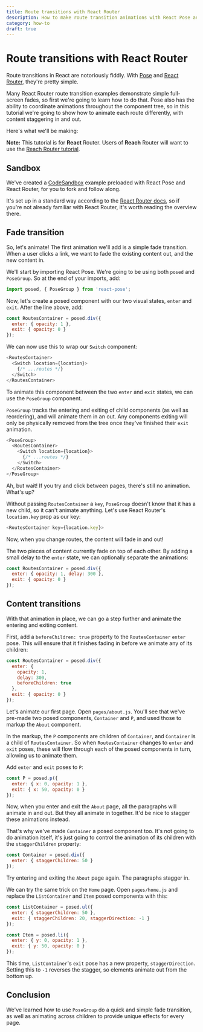 ```yaml
---
title: Route transitions with React Router
description: How to make route transition animations with React Pose and React Router
category: how-to
draft: true
---
```


# Route transitions with React Router

Route transitions in React are notoriously fiddly. With [Pose](/pose) and [React Router](https://reacttraining.com/react-router/), they're pretty simple.

Many React Router route transition examples demonstrate simple full-screen fades, so first we're going to learn how to do that. Pose also has the ability to coordinate animations throughout the component tree, so in this tutorial we're going to show how to animate each route differently, with content staggering in and out.

Here's what we'll be making:

<CodeSandbox height="600" id="wq324qk687" />

**Note:** This tutorial is for **React** Router. Users of **Reach** Router will want to use the [Reach Router tutorial](/learn/route-transitions-reach-router).

<TOC />

## Sandbox

We've created a [CodeSandbox](https://codesandbox.io/s/m3z4pm0myx) example preloaded with React Pose and React Router, for you to fork and follow along.

It's set up in a standard way according to the [React Router docs](https://reacttraining.com/react-router/web/guides/philosophy), so if you're not already familiar with React Router, it's worth reading the overview there.

## Fade transition

So, let's animate! The first animation we'll add is a simple fade transition. When a user clicks a link, we want to fade the existing content out, and the new content in.

We'll start by importing React Pose. We're going to be using both `posed` and `PoseGroup`. So at the end of your imports, add:

```javascript
import posed, { PoseGroup } from 'react-pose';
```

Now, let's create a posed component with our two visual states, `enter` and `exit`. After the line above, add:

```javascript
const RoutesContainer = posed.div({
  enter: { opacity: 1 },
  exit: { opacity: 0 }
});
```

We can now use this to wrap our `Switch` component:

```javascript
<RoutesContainer>
  <Switch location={location}>
    {/* ...routes */}
  </Switch>
</RoutesContainer>
```

To animate this component between the two `enter` and `exit` states, we can use the `PoseGroup` component.

`PoseGroup` tracks the entering and exiting of child components (as well as reordering), and will animate them in an out. Any components exiting will only be physically removed from the tree once they've finished their `exit` animation.

```javascript
<PoseGroup>
  <RoutesContainer>
    <Switch location={location}>
      {/* ...routes */}
    </Switch>
  </RoutesContainer>
</PoseGroup>
```

Ah, but wait! If you try and click between pages, there's still no animation. What's up?

Without passing `RoutesContainer` a `key`, `PoseGroup` doesn't know that it has a new child, so it can't animate anything. Let's use React Router's `location.key` prop as our key:

```javascript
<RoutesContainer key={location.key}>
```

Now, when you change routes, the content will fade in and out!

The two pieces of content currently fade on top of each other. By adding a small delay to the `enter` state, we can optionally separate the animations:

```javascript
const RoutesContainer = posed.div({
  enter: { opacity: 1, delay: 300 },
  exit: { opacity: 0 }
});
```

## Content transitions

With that animation in place, we can go a step further and animate the entering and exiting content.

First, add a `beforeChildren: true` property to the `RoutesContainer` `enter` pose. This will ensure that it finishes fading in before we animate any of its children:

```javascript
const RoutesContainer = posed.div({
  enter: {
    opacity: 1,
    delay: 300,
    beforeChildren: true
  },
  exit: { opacity: 0 }
});
```

Let's animate our first page. Open `pages/about.js`. You'll see that we've pre-made two posed components, `Container` and `P`, and used those to markup the `About` component.

In the markup, the `P` components are children of `Container`, and `Container` is a child of `RoutesContainer`. So when `RoutesContainer` changes to `enter` and `exit` poses, these will flow through each of the posed components in turn, allowing us to animate them.

Add `enter` and `exit` poses to `P`:

```javascript
const P = posed.p({
  enter: { x: 0, opacity: 1 },
  exit: { x: 50, opacity: 0 }
});
```

Now, when you enter and exit the `About` page, all the paragraphs will animate in and out. But they all animate in together. It'd be nice to stagger these animations instead.

That's why we've made `Container` a posed component too. It's not going to do animation itself, it's just going to control the animation of its children with the `staggerChildren` property:

```javascript
const Container = posed.div({
  enter: { staggerChildren: 50 }
});
```

Try entering and exiting the `About` page again. The paragraphs stagger in.

We can try the same trick on the `Home` page. Open `pages/home.js` and replace the `ListContainer` and `Item` posed components with this:

```javascript
const ListContainer = posed.ul({
  enter: { staggerChildren: 50 },
  exit: { staggerChildren: 20, staggerDirection: -1 }
});

const Item = posed.li({
  enter: { y: 0, opacity: 1 },
  exit: { y: 50, opacity: 0 }
});
```

This time, `ListContainer`'s `exit` pose has a new property, `staggerDirection`. Setting this to `-1` reverses the stagger, so elements animate out from the bottom up.

## Conclusion

We've learned how to use `PoseGroup` do a quick and simple fade transition, as well as animating across children to provide unique effects for every page.
